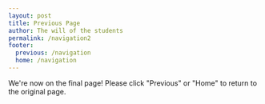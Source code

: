 ```yaml
---
layout: post 
title: Previous Page
author: The will of the students
permalink: /navigation2
footer:
  previous: /navigation
  home: /navigation
---
```

We're now on the final page! Please click "Previous" or "Home" to return to the original page.